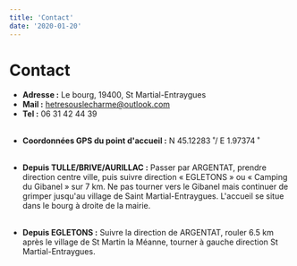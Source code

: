 ```yaml
---
title: 'Contact'
date: '2020-01-20'
---
```


# Contact

- **Adresse :** Le bourg, 19400, St Martial-Entraygues
- **Mail :** hetresouslecharme@outlook.com
- **Tel :** 06 31 42 44 39
  <br /><br />

* **Coordonnées GPS du point d'accueil :** N 45.12283 ̊ / E 1.97374 ̊
  <br /><br />

- **Depuis TULLE/BRIVE/AURILLAC :**
  Passer par ARGENTAT, prendre direction centre ville, puis suivre direction « EGLETONS » ou « Camping du Gibanel » sur 7 km.
  Ne pas tourner vers le Gibanel mais continuer de grimper jusqu'au village de Saint Martial-Entraygues.
  L'accueil se situe dans le bourg à droite de la mairie.
  <br /><br />

* **Depuis EGLETONS :**
  Suivre la direction de ARGENTAT, rouler 6.5 km après le village de St Martin la Méanne, tourner à gauche direction St Martial-Entraygues.
